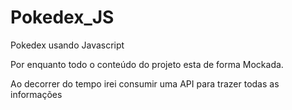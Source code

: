 # Pokedex_JS

Pokedex usando Javascript

Por enquanto todo o conteúdo do projeto esta de forma Mockada.

Ao decorrer do tempo irei consumir uma API para trazer todas as informações


